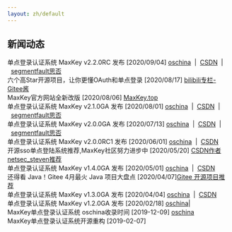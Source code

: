 ```yaml
---
layout: zh/default
---
```

<h2>新闻动态</h2>

单点登录认证系统 MaxKey v2.2.0RC  发布 [2020/09/04] <a href="https://www.oschina.net/news/118371/maxkey-2-2-0-rc-released" target="_blank">oschina</a>&nbsp;&nbsp;|&nbsp;&nbsp;<a href="https://blog.csdn.net/shimingxy/article/details/108397339">CSDN</a>&nbsp;&nbsp;|&nbsp;&nbsp;<a href="https://segmentfault.com/a/1190000023887962">segmentfault思否</a> <br/>
六个高Star开源项目，让你更懂OAuth和单点登录 [2020/08/17] <a href="https://www.bilibili.com/read/cv7206185/" target="_blank">bilibili专栏-Gitee酱</a><br/>
MaxKey官方网站全新改版 [2020/08/06] <a href="https://www.maxkey.top" target="_blank">MaxKey.top</a><br/>
单点登录认证系统 MaxKey v2.1.0GA  发布 [2020/08/01] <a href="https://www.oschina.net/news/117724/maxkey-2-1-0-ga-released" target="_blank">oschina</a>&nbsp;&nbsp;|&nbsp;&nbsp;<a href="https://blog.csdn.net/shimingxy/article/details/107829151">CSDN</a>&nbsp;&nbsp;|&nbsp;&nbsp;<a href="https://segmentfault.com/a/1190000023529574">segmentfault思否</a><br/>
单点登录认证系统 MaxKey v2.0.0GA  发布 [2020/07/13] <a href="https://www.oschina.net/news/117142/maxkey-2-0-0-ga-released" target="_blank">oschina</a>&nbsp;&nbsp;|&nbsp;&nbsp;<a href="https://blog.csdn.net/shimingxy/article/details/107298963">CSDN</a>&nbsp;&nbsp;|&nbsp;&nbsp;<a href="https://segmentfault.com/a/1190000023192289">segmentfault思否</a><br/>
单点登录认证系统 MaxKey v2.0.0RC1 发布 [2020/06/01] <a href="https://www.oschina.net/news/116082/maxkey-2-0-0-rc1-released" target="_blank">oschina</a>&nbsp;&nbsp;|&nbsp;&nbsp;<a href="https://blog.csdn.net/shimingxy/article/details/106466168">CSDN</a><br/>
开源sso单点登陆系统推荐,MaxKey社区努力进步中 [2020/05/20]  <a href="https://blog.csdn.net/netsec_steven/article/details/106230338">CSDN作者netsec_steven推荐</a><br/>
单点登录认证系统 MaxKey v1.4.0GA  发布 [2020/05/01] <a href="https://www.oschina.net/news/115416/maxkey-1-4-0-ga" target="_blank">oschina</a>&nbsp;&nbsp;|&nbsp;&nbsp;<a href="https://blog.csdn.net/shimingxy/article/details/105945428">CSDN</a><br/>
还得看 Java！Gitee 4月最火 Java 项目大盘点 [2020/04/07]<a href="https://www.bilibili.com/read/cv6029156" target="_blank">Gitee 开源项目推荐</a><br/>
单点登录认证系统 MaxKey v1.3.0GA  发布 [2020/04/04] <a href="https://www.oschina.net/news/114633/maxkey-1-3-0-ga" target="_blank">oschina</a>&nbsp;&nbsp;|&nbsp;&nbsp;<a href="https://blog.csdn.net/shimingxy/article/details/105309789">CSDN</a><br/>
单点登录认证系统 MaxKey v1.2.0GA  发布 [2020/02/18] <a href="https://my.oschina.net/u/4420055/blog/3167682" target="_blank">oschina</a>|<br/>
MaxKey单点登录认证系统 oschina收录时间 [2019-12-09]  <a href="https://www.oschina.net/p/maxkey" target="_blank">oschina</a><br/>
MaxKey单点登录认证系统开源重构 [2019-02-07]